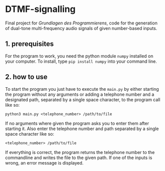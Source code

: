 # DTMF-signalling
Final project for _Grundlagen des Programmierens_, code for the generation of dual-tone multi-frequency audio signals of given number-based inputs.

## 1. prerequisites
For the program to work, you need the python module `numpy` installed on your computer. To install, type `pip install numpy` into your command line.

## 2. how to use
To start the program you just have to execute the `main.py` by either starting the program without any arguments or adding a telephone number and a designated path, separated by a single space character, to the program call like so:

`python3 main.py <telephone_number> /path/to/file`

If no arguments where given the program asks you to enter them after starting it. Also enter the telephone number and path separated by a single space character like so:

`<telephone_number> /path/to/file`

If everything is correct, the program returns the telephone number to the commandline and writes the file to the given path. If one of the inputs is wrong, an error message is displayed.